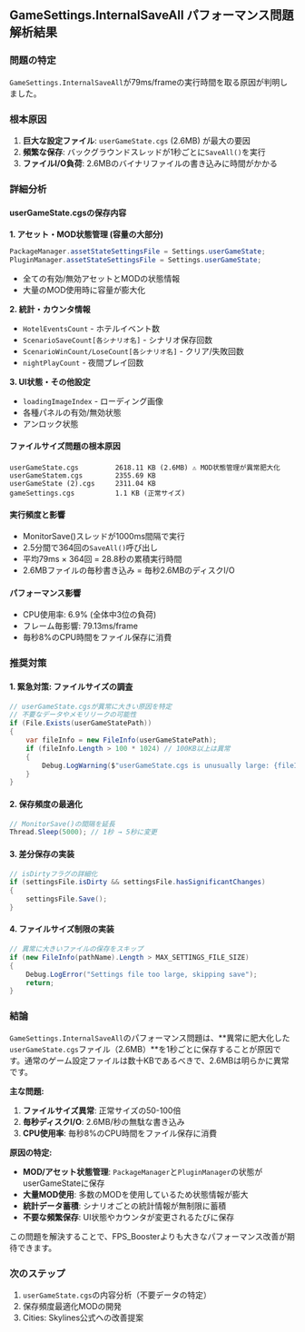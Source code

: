 ## GameSettings.InternalSaveAll パフォーマンス問題解析結果

### 問題の特定
`GameSettings.InternalSaveAll`が79ms/frameの実行時間を取る原因が判明しました。

### 根本原因
1. **巨大な設定ファイル**: `userGameState.cgs` (2.6MB) が最大の要因
2. **頻繁な保存**: バックグラウンドスレッドが1秒ごとに`SaveAll()`を実行
3. **ファイルI/O負荷**: 2.6MBのバイナリファイルの書き込みに時間がかかる

### 詳細分析

#### userGameState.cgsの保存内容
**1. アセット・MOD状態管理 (容量の大部分)**
```csharp
PackageManager.assetStateSettingsFile = Settings.userGameState;
PluginManager.assetStateSettingsFile = Settings.userGameState;
```
- 全ての有効/無効アセットとMODの状態情報
- 大量のMOD使用時に容量が膨大化

**2. 統計・カウンタ情報**
- `HotelEventsCount` - ホテルイベント数  
- `ScenarioSaveCount[各シナリオ名]` - シナリオ保存回数
- `ScenarioWinCount/LoseCount[各シナリオ名]` - クリア/失敗回数
- `nightPlayCount` - 夜間プレイ回数

**3. UI状態・その他設定**
- `loadingImageIndex` - ローディング画像
- 各種パネルの有効/無効状態
- アンロック状態

#### ファイルサイズ問題の根本原因
```
userGameState.cgs         2618.11 KB (2.6MB) ⚠️ MOD状態管理が異常肥大化
userGameStatem.cgs        2355.69 KB 
userGameState (2).cgs     2311.04 KB
gameSettings.cgs          1.1 KB (正常サイズ)
```

#### 実行頻度と影響
- MonitorSave()スレッドが1000ms間隔で実行
- 2.5分間で364回の`SaveAll()`呼び出し
- 平均79ms × 364回 = 28.8秒の累積実行時間
- 2.6MBファイルの毎秒書き込み = 毎秒2.6MBのディスクI/O

#### パフォーマンス影響
- CPU使用率: 6.9% (全体中3位の負荷)
- フレーム毎影響: 79.13ms/frame
- 毎秒8%のCPU時間をファイル保存に消費

### 推奨対策

#### 1. 緊急対策: ファイルサイズの調査
```csharp
// userGameState.cgsが異常に大きい原因を特定
// 不要なデータやメモリリークの可能性
if (File.Exists(userGameStatePath))
{
    var fileInfo = new FileInfo(userGameStatePath);
    if (fileInfo.Length > 100 * 1024) // 100KB以上は異常
    {
        Debug.LogWarning($"userGameState.cgs is unusually large: {fileInfo.Length / 1024}KB");
    }
}
```

#### 2. 保存頻度の最適化
```csharp
// MonitorSave()の間隔を延長
Thread.Sleep(5000); // 1秒 → 5秒に変更
```

#### 3. 差分保存の実装
```csharp
// isDirtyフラグの詳細化
if (settingsFile.isDirty && settingsFile.hasSignificantChanges)
{
    settingsFile.Save();
}
```

#### 4. ファイルサイズ制限の実装
```csharp
// 異常に大きいファイルの保存をスキップ
if (new FileInfo(pathName).Length > MAX_SETTINGS_FILE_SIZE)
{
    Debug.LogError("Settings file too large, skipping save");
    return;
}
```

### 結論
`GameSettings.InternalSaveAll`のパフォーマンス問題は、**異常に肥大化した`userGameState.cgs`ファイル（2.6MB）**を1秒ごとに保存することが原因です。通常のゲーム設定ファイルは数十KBであるべきで、2.6MBは明らかに異常です。

**主な問題:**
1. **ファイルサイズ異常**: 正常サイズの50-100倍
2. **毎秒ディスクI/O**: 2.6MB/秒の無駄な書き込み
3. **CPU使用率**: 毎秒8%のCPU時間をファイル保存に消費

**原因の特定:**
- **MOD/アセット状態管理**: `PackageManager`と`PluginManager`の状態がuserGameStateに保存
- **大量MOD使用**: 多数のMODを使用しているため状態情報が膨大
- **統計データ蓄積**: シナリオごとの統計情報が無制限に蓄積
- **不要な頻繁保存**: UI状態やカウンタが変更されるたびに保存

この問題を解決することで、FPS_Boosterよりも大きなパフォーマンス改善が期待できます。

### 次のステップ
1. `userGameState.cgs`の内容分析（不要データの特定）
2. 保存頻度最適化MODの開発
3. Cities: Skylines公式への改善提案
